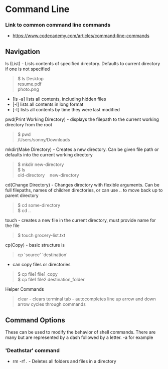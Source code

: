 # Command Line

### Link to common command line commands
- https://www.codecademy.com/articles/command-line-commands
## Navigation
ls (List) - Lists contents of specified directory. Defaults to current directory if one is not specified
> $ ls Desktop  
resume.pdf  
photo.png
- [ls -a] lists all contents, including hidden files
- [-l] lists all contents in long format
- [-t] lists all contents by time they were last modified


pwd(Print Working Directory) - displays the filepath to the current working directory from the root
>$ pwd  
/Users/sonny/Downloads


mkdir(Make Directory) - Creates a new directory. Can be given file path or defaults into the current working directory
> $ mkdir new-directory  
$ ls  
old-directory    new-directory


cd(Change Directory) - Changes directory with flexible arguments. Can be full filepaths, names of children directories, or can use .. to move back up to parent directory
> $ cd some-directory  
$ cd ..

touch - creates a new file in the current directory, must provide name for the file
> $ touch grocery-list.txt

cp(Copy) - basic structure is
> cp 'source' 'destination'
- can copy files or directories
>$ cp file1 file1\_copy  
$ cp file1 file2 destination\_folder

Helper Commands
> clear - clears terminal
> tab - autocompletes line
> up arrow and down arrow cycles through commands

## Command Options
These can be used to modify the behavior of shell commands. There are many but are represented by a dash followed by a letter. -a for example

### 'Deathstar' command
- rm -rf *.* - Deletes all folders and files in a directory
